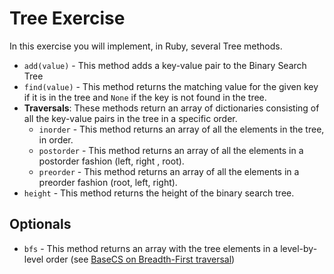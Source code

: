 # Tree Exercise

In this exercise you will implement, in Ruby, several Tree methods.

- `add(value)` - This method adds a key-value pair to the Binary Search Tree
- `find(value)` - This method returns the matching value for the given key if it is in the tree and `None` if the key is not found in the tree.
-  **Traversals**:  These methods return an array of dictionaries consisting of all the key-value pairs in the tree in a specific order.
    - `inorder` - This method returns an array of all the elements in the tree, in order.
    - `postorder` - This method returns an array of all the elements in a postorder fashion (left, right , root).
    - `preorder` - This method returns an array of all the elements in a preorder fashion (root, left, right).
- `height` - This method returns the height of the binary search tree.

## Optionals

- `bfs` - This method returns an array with the tree elements in a level-by-level order (see [BaseCS on Breadth-First traversal](https://medium.com/basecs/breaking-down-breadth-first-search-cebe696709d9))
